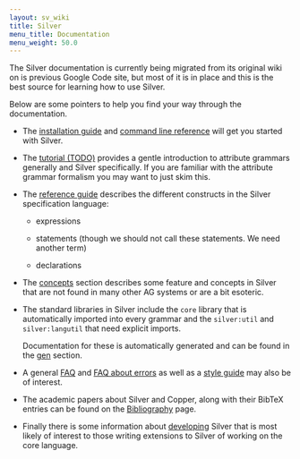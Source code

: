 ```yaml
---
layout: sv_wiki
title: Silver
menu_title: Documentation
menu_weight: 50.0
---
```


The Silver documentation is currently being migrated from its original
wiki on is previous Google Code site, but most of it is in place and
this is the best source for learning how to use Silver.

Below are some pointers to help you find your way through the
documentation. 

* The [installation guide](install-guide) and [command line
  reference](command-line-reference) will get you started
  with Silver.

* The [tutorial (TODO)](tutorial) provides a gentle
  introduction to attribute grammars generally and Silver
  specifically.  If you are familiar with the attribute grammar
  formalism you may want to just skim this.

* The [reference guide](silver/doc/ref) describes the different
  constructs in the Silver specification language:

  * expressions

  * statements (though we should not call these statements.  We need
    another term)

  * declarations

* The [concepts](silver/doc/concepts) section describes some feature
  and concepts in Silver that are not found in many other AG systems
  or are a bit esoteric.

* The standard libraries in Silver include the `core` library that is
  automatically imported into every grammar and the `silver:util` and
  `silver:langutil` that need explicit imports.

  Documentation for these is automatically generated and can be found
  in the [gen](silver/doc/gen) section.

* A general [FAQ](silver/doc/fag) and [FAQ about
  errors](silver/doc/error-fac) as well as a [style
  guide](silver/doc/style-guide) may also be of interest.  

* The academic papers about Silver and Copper, along with their BibTeX
  entries can be found on the [Bibliography](silver/doc/bibliograph)
  page.

* Finally there is some information about [developing](silver/doc/dev)
  Silver that is most likely of interest to those writing extensions
  to Silver of working on the core language.

